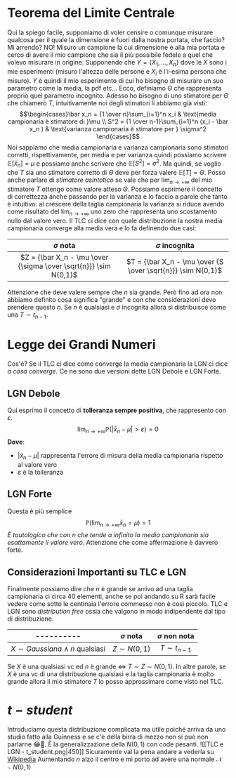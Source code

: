 # Teorema del Limite Centrale
Qui la spiego facile, supponiamo di voler censire o comunque misurare qualcosa per il quale la dimensione è fuori dalla nostra portata, che faccio? Mi arrendo? NO! Misuro un campione la cui dimensione è alla mia portata e cerco di avere il mio campione che sia il più possibile fedele a quel che volevo misurare in origine. Supponendo che $Y = \{X_1, ... , X_n\}$ dove le $X$ sono i mie esperimenti (misuro l'altezza delle persone e $X_i$ è l'i-esima persona che misuro). $Y$ è quindi il mio esperimento di cui ho bisogno di misurare un suo parametro come la media, la pdf etc... Ecco, definiamo $\Theta$ che rappresenta proprio quel parametro incognito. Adesso ho bisogno di uno stimatore per $\Theta$ che chiamerò $T$, intuitivamente noi degli stimatori li abbiamo già visti: $$\begin{cases}\bar x_n = {1 \over n}\sum_{i=1}^n x_i & \text{media campionaria è stimatore di }\mu \\ S^2 = {1 \over n-1}\sum_{i=1}^n (x_i - \bar x_n ) & \text{varianza campionaria è stimatore per } \sigma^2 \end{cases}$$
Noi sappiamo che media campionaria e varianza campionaria sono stimatori corretti, rispettivamente, per media e per varianza quindi possiamo scrivere $\mathbb{E}[\bar x_n] = \mu$ e possiamo anche scrivere che $\mathbb{E}[S^2] = \sigma^2$. Ma quindi, se voglio che $T$ sia uno stimatore corretto di $\Theta$ deve per forza valere $\mathbb{E}[T] = \Theta$. Posso anche parlare di *stimatore asintotico* se vale che per $\lim_{n \rightarrow +\infty}$ del mio stimatore $T$ ottengo come valore atteso $\Theta$. 
Possiamo esprimere il concetto di correttezza anche passando per la varianza e lo faccio a parole che tanto è intuitivo: al crescere della taglia campionaria la varianza si riduce avendo come risultato del $\lim_{n \rightarrow +\infty}$ uno zero che rappresenta uno scostamento nullo dal valore vero. 
Il TLC ci dice con quale distribuzione la nostra media campionaria converge alla media vera e lo fa definendo due casi:

|$\sigma$ nota|$\sigma$ incognita|
|:------:|:----------:|
|$Z = {\bar X_n - \mu \over {\sigma \over \sqrt{n}}} \sim N(0,1)$ |$T = {\bar X_n - \mu \over {S \over \sqrt{n}}} \sim N(0,1)$ |

Attenzione che deve valere sempre che $n$ sia grande. Però fino ad ora non abbiamo definito cosa significa "grande" e con che considerazioni devo prendere questo $n$. 
Se $n$ è qualsiasi e $\sigma$ incognita allora si distribuisce come una $T \sim t_{n-1}$. 
# Legge dei Grandi Numeri
Cos'è? Se il TLC ci dice come converge la media campionaria la LGN ci dice *a cosa converge.* Ce ne sono due versioni dette LGN Debole e LGN Forte. 

## LGN Debole
Qui esprimo il concetto di **tolleranza sempre positiva**, che rappresento con $\varepsilon$. $$\lim_{n \rightarrow +\infty} \mathbb{P}(|\bar x_n - \mu| > \varepsilon) = 0$$
**Dove**:
- $|\bar x_n - \mu|$ rappresenta l'errore di misura della media campionaria rispetto al valore vero
- $\varepsilon$ è la tolleranza

## LGN Forte
Questa è più semplice $$\mathbb{P}\bigg(\lim_{n \rightarrow +\infty}\bar x_n = \mu \bigg)=1$$
*È tautologico che con n che tende a infinito la media campionaria sia esattamente il valore vero*. Attenzione che come affermazione è davvero forte. 

## Considerazioni Importanti su TLC e LGN
Finalmente possiamo dire che $n$ è grande se arrivo ad una taglia campionaria ci circa 40 elementi, anche se poi andando su R sarà facile vedere come sotto le centinaia l'errore commesso non è così piccolo. 
TLC e LGN sono *distribution free* ossia che valgono in modo indipendente dal tipo di distribuzione. 

|----------|$\sigma$ nota|$\sigma$ non nota|
|:-:|:-------------------------------:|:--------------------------:|
|$X \sim Gaussiana \land n \text{ qualsiasi}$|$Z \sim N(0,1)$|$T \sim t_{n-1}$|

Se $X$ è una qualsiasi vc ed $n$ è grande $\Longleftrightarrow$ $T \sim Z \sim N(0,1)$. In altre parole, se $X$ è una vc di una distribuzione qualsiasi e la taglia campionaria è molto grande allora il mio stimatore $T$ lo posso approssimare come visto nel TLC. 

# $t-student$
Introduciamo questa distribuzione complicata ma utile poiché arriva da uno studio fatto alla Guinness e se c'è della birra di mezzo non si può non parlarne 😂🍻. È la generalizzazione della $N(0,1)$ con code pesanti. ![[TLC e LGN - t_student.png|450]]
Sicuramente val la pena andare a vederla su [Wikipedia](https://it.wikipedia.org/wiki/Distribuzione_t_di_Student)
Aumentando $n$ alzo il centro e mi porto ad avere una normale $\mathcal{N}\sim N(0,1)$ 